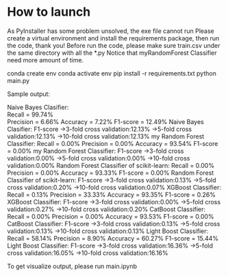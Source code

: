 # How to launch
As PyInstaller has some problem unsolved, the exe file cannot run
Please create a virtual environment and install the requirements package, then run the code, thank you!
Before run the code, please make sure train.csv under the same directory with all the \*.py
Notice that myRandomForest Classifier need more amount of time.

conda create env
conda activate env
pip install -r requirements.txt
python main.py

Sample output:

Naive Bayes Clasifier:  
Recall = 99.74%  
Precision = 6.66%
Accuracy = 7.22%
F1-score = 12.49%
Naive Bayes Clasifier: F1-score
->3-fold cross validation:12.13%
->5-fold cross validation:12.13%
->10-fold cross validation:12.13%
my Random Forest Classifier:
Recall = 0.00%
Precision = 0.00%
Accuracy = 93.54%
F1-score = 0.00%
my Random Forest Classifier: F1-score
->3-fold cross validation:0.00%
->5-fold cross validation:0.00%
->10-fold cross validation:0.00%
Random Forest Classifier of scikit-learn:
Recall = 0.00%
Precision = 0.00%
Accuracy = 93.33%
F1-score = 0.00%
Random Forest Classifier of scikit-learn: F1-score
->3-fold cross validation:0.13%
->5-fold cross validation:0.20%
->10-fold cross validation:0.07%
XGBoost Classifier:
Recall = 0.13%
Precision = 33.33%
Accuracy = 93.35%
F1-score = 0.26%
XGBoost Classifier: F1-score
->3-fold cross validation:0.00%
->5-fold cross validation:0.27%
->10-fold cross validation:0.20%
CatBoost Classifier:
Recall = 0.00%
Precision = 0.00%
Accuracy = 93.53%
F1-score = 0.00%
CatBoost Classifier: F1-score
->3-fold cross validation:0.13%
->5-fold cross validation:0.13%
->10-fold cross validation:0.13%
Light Boost Classifier:
Recall = 58.14%
Precision = 8.90%
Accuracy = 60.27%
F1-score = 15.44%
Light Boost Classifier: F1-score
->3-fold cross validation:16.36%
->5-fold cross validation:16.05%
->10-fold cross validation:16.16%

To get visualize output, please run main.ipynb